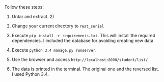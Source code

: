 Follow these steps: 

1. Untar and extract. 2)
2. Change your current directory to `rest_serial` 
3. Execute `pip install -r requirements.txt`. This will install the required dependencies. I included the database for avoiding creating new data. 

4. Execute `python 3.4 manage.py runserver`. 
5. Use the browser and access `http://localhost:8000/student/list/` 
6. The data is printed in the terminal. The original one and the reversed list. I used Python 3.4.
